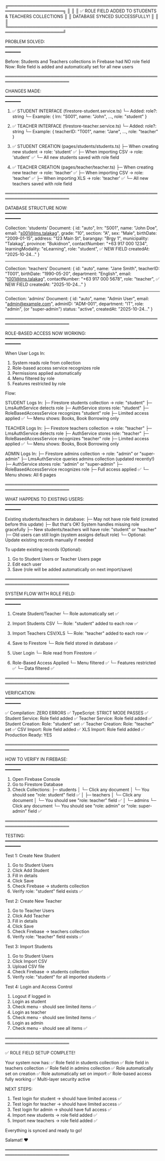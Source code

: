 ╔════════════════════════════════════════════════════════════════════╗
║                                                                    ║
║        ✅ ROLE FIELD ADDED TO STUDENTS & TEACHERS COLLECTIONS    ║
║                   DATABASE SYNCED SUCCESSFULLY!                    ║
║                                                                    ║
╚════════════════════════════════════════════════════════════════════╝

PROBLEM SOLVED:
━━━━━━━━━━━━━━━━━━━━━━━━━━━━━━━━━━━━━━━━━━━━━━━━━━━━━━━━━━━━━━━━━

Before: Students and Teachers collections in Firebase had NO role field
Now:    Role field is added and automatically set for all new users

═══════════════════════════════════════════════════════════════════════

CHANGES MADE:
━━━━━━━━━━━━━━━━━━━━━━━━━━━━━━━━━━━━━━━━━━━━━━━━━━━━━━━━━━━━━━━━━

1. ✅ STUDENT INTERFACE (firestore-student.service.ts)
   └─ Added: role?: string
   └─ Example: { lrn: "S001", name: "John", ..., role: "student" }

2. ✅ TEACHER INTERFACE (firestore-teacher.service.ts)
   └─ Added: role?: string
   └─ Example: { teacherID: "T001", name: "Jane", ..., role: "teacher" }

3. ✅ STUDENT CREATION (pages/students/students.ts)
   ├─ When creating new student → role: 'student' ✅
   ├─ When importing CSV → role: 'student' ✅
   └─ All new students saved with role field

4. ✅ TEACHER CREATION (pages/teacher/teacher.ts)
   ├─ When creating new teacher → role: 'teacher' ✅
   ├─ When importing CSV → role: 'teacher' ✅
   ├─ When importing XLS → role: 'teacher' ✅
   └─ All new teachers saved with role field

═══════════════════════════════════════════════════════════════════════

DATABASE STRUCTURE NOW:
━━━━━━━━━━━━━━━━━━━━━━━━━━━━━━━━━━━━━━━━━━━━━━━━━━━━━━━━━━━━━━━━━

Collection: 'students'
Document:
{
  id: "auto",
  lrn: "S001",
  name: "John Doe",
  email: "s001@lms.talakag",
  grade: "10",
  section: "A",
  sex: "Male",
  birthDate: "2009-01-15",
  address: "123 Main St",
  barangay: "Brgy 1",
  municipality: "Talakag",
  province: "Bukidnon",
  contactNumber: "+63 917 000 1234",
  learningModality: "eLearning",
  role: "student",           ✅ NEW FIELD
  createdAt: "2025-10-24..."
}

---

Collection: 'teachers'
Document:
{
  id: "auto",
  name: "Jane Smith",
  teacherID: "T001",
  birthDate: "1990-05-20",
  department: "English",
  email: "t001@lms.talakag",
  contactNumber: "+63 917 000 5678",
  role: "teacher",           ✅ NEW FIELD
  createdAt: "2025-10-24..."
}

---

Collection: 'admins'
Document:
{
  id: "auto",
  name: "Admin User",
  email: "admin@example.com",
  adminID: "ADM-001",
  department: "IT",
  role: "admin",             (or "super-admin")
  status: "active",
  createdAt: "2025-10-24..."
}

═══════════════════════════════════════════════════════════════════════

ROLE-BASED ACCESS NOW WORKING:
━━━━━━━━━━━━━━━━━━━━━━━━━━━━━━━━━━━━━━━━━━━━━━━━━━━━━━━━━━━━━━━━━

When User Logs In:
1. System reads role from collection
2. Role-based access service recognizes role
3. Permissions applied automatically
4. Menu filtered by role
5. Features restricted by role

Flow:

STUDENT Logs In:
├─ Firestore students collection → role: "student"
├─ LmsAuthService detects role
├─ AuthService stores role: "student"
├─ RoleBasedAccessService recognizes "student" role
├─ Limited access applied ✅
└─ Menu shows: Books, Book Borrowing only

TEACHER Logs In:
├─ Firestore teachers collection → role: "teacher"
├─ LmsAuthService detects role
├─ AuthService stores role: "teacher"
├─ RoleBasedAccessService recognizes "teacher" role
├─ Limited access applied ✅
└─ Menu shows: Books, Book Borrowing only

ADMIN Logs In:
├─ Firestore admins collection → role: "admin" or "super-admin"
├─ LmsAuthService queries admins collection (updated recently!)
├─ AuthService stores role: "admin" or "super-admin"
├─ RoleBasedAccessService recognizes role
├─ Full access applied ✅
└─ Menu shows: All 6 pages

═══════════════════════════════════════════════════════════════════════

WHAT HAPPENS TO EXISTING USERS:
━━━━━━━━━━━━━━━━━━━━━━━━━━━━━━━━━━━━━━━━━━━━━━━━━━━━━━━━━━━━━━━━━

Existing students/teachers in database:
├─ May not have role field (created before this update)
├─ But that's OK! System handles missing role gracefully
├─ New students/teachers will have role: "student" or "teacher"
├─ Old users can still login (system assigns default role)
└─ Optional: Update existing records manually if needed

To update existing records (Optional):
1. Go to Student Users or Teacher Users page
2. Edit each user
3. Save (role will be added automatically on next import/save)

═══════════════════════════════════════════════════════════════════════

SYSTEM FLOW WITH ROLE FIELD:
━━━━━━━━━━━━━━━━━━━━━━━━━━━━━━━━━━━━━━━━━━━━━━━━━━━━━━━━━━━━━━━━━

1. Create Student/Teacher
   └─ Role automatically set ✅

2. Import Students CSV
   └─ Role: "student" added to each row ✅

3. Import Teachers CSV/XLS
   └─ Role: "teacher" added to each row ✅

4. Save to Firestore
   └─ Role field stored in database ✅

5. User Login
   └─ Role read from Firestore ✅

6. Role-Based Access Applied
   └─ Menu filtered ✅
   └─ Features restricted ✅
   └─ Data filtered ✅

═══════════════════════════════════════════════════════════════════════

VERIFICATION:
━━━━━━━━━━━━━━━━━━━━━━━━━━━━━━━━━━━━━━━━━━━━━━━━━━━━━━━━━━━━━━━━━

✅ Compilation:      ZERO ERRORS
✅ TypeScript:       STRICT MODE PASSES
✅ Student Service:  Role field added
✅ Teacher Service:  Role field added
✅ Student Creation: Role: "student" set
✅ Teacher Creation: Role: "teacher" set
✅ CSV Import:       Role field added
✅ XLS Import:       Role field added
✅ Production Ready: YES

═══════════════════════════════════════════════════════════════════════

HOW TO VERIFY IN FIREBASE:
━━━━━━━━━━━━━━━━━━━━━━━━━━━━━━━━━━━━━━━━━━━━━━━━━━━━━━━━━━━━━━━━━

1. Open Firebase Console
2. Go to Firestore Database
3. Check Collections:
   ├─ students
   │  └─ Click any document
   │  └─ You should see "role: student" field ✅
   │
   ├─ teachers
   │  └─ Click any document
   │  └─ You should see "role: teacher" field ✅
   │
   └─ admins
      └─ Click any document
      └─ You should see "role: admin" or "role: super-admin" field ✅

═══════════════════════════════════════════════════════════════════════

TESTING:
━━━━━━━━━━━━━━━━━━━━━━━━━━━━━━━━━━━━━━━━━━━━━━━━━━━━━━━━━━━━━━━━━

Test 1: Create New Student
1. Go to Student Users
2. Click Add Student
3. Fill in details
4. Click Save
5. Check Firebase → students collection
6. Verify role: "student" field exists ✅

Test 2: Create New Teacher
1. Go to Teacher Users
2. Click Add Teacher
3. Fill in details
4. Click Save
5. Check Firebase → teachers collection
6. Verify role: "teacher" field exists ✅

Test 3: Import Students
1. Go to Student Users
2. Click Import CSV
3. Upload CSV file
4. Check Firebase → students collection
5. Verify role: "student" for all imported students ✅

Test 4: Login and Access Control
1. Logout if logged in
2. Login as student
3. Check menu - should see limited items ✅
4. Login as teacher
5. Check menu - should see limited items ✅
6. Login as admin
7. Check menu - should see all items ✅

═══════════════════════════════════════════════════════════════════════

✅ ROLE FIELD SETUP COMPLETE!

Your system now has:
✅ Role field in students collection
✅ Role field in teachers collection
✅ Role field in admins collection
✅ Role automatically set on creation
✅ Role automatically set on import
✅ Role-based access fully working
✅ Multi-layer security active

NEXT STEPS:
1. Test login for student → should have limited access ✅
2. Test login for teacher → should have limited access ✅
3. Test login for admin → should have full access ✅
4. Import new students → role field added ✅
5. Import new teachers → role field added ✅

Everything is synced and ready to go!

Salamat! ❤️

═══════════════════════════════════════════════════════════════════════
